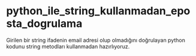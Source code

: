 # python_ile_string_kullanmadan_eposta_dogrulama
Girilen bir string ifadenin email adresi olup olmadığını doğrulayan python kodunu string metodları kullanmadan hazırlıyoruz.
